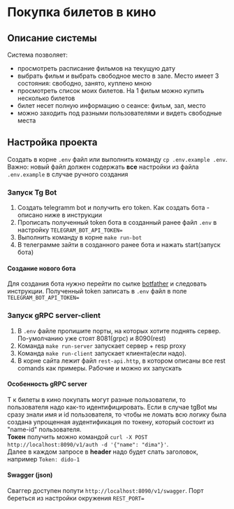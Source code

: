 # Покупка билетов в кино

## Описание системы
Система позволяет:  
 - просмотреть расписание фильмов на текущую дату
 - выбрать фильм и выбрать свободное место в зале. Место имеет 3 состояния: свободно, занято, куплено мною 
 - просмотреть список моих билетов. На 1 фильм можно купить несколько билетов
 - билет несет полную информацию о сеансе: фильм, зал, место
 - можно заходить под разными пользователями и видеть свободные места

## Настройка проекта
Создать в корне `.env` файл или выполнить команду `cp .env.example .env`.  
Важно: новый файл должен содержать **все** настройки из файла `.env.example` в случае ручного создания

### Запуск Tg Bot
1) Создать telegramm bot и получить его token. Как создать бота - описано ниже в инструкции
2) Прописать полученный token бота в созданный ранее файл `.env` в настройку `TELEGRAM_BOT_API_TOKEN=`
3) Выполнить команду в корне `make run-bot`
4) В телеграмме зайти в созданного ранее бота и нажать start(запуск бота)


#### Создание нового бота
Для создания бота нужно перейти по сылке [botfather](https://t.me/botfather) и следовать инструкции. Полученный token записать в `.env` файл в поле `TELEGRAM_BOT_API_TOKEN=`

### Запуск gRPC server-client
1) В `.env` файле пропишите порты, на которых хотите поднять сервер. По-умолчанию уже стоят 8081(grpc) и 8090(rest)
2) Команда `make run-server` запускает сервер + resp proxy
3) Команда `make run-client` запускает клиента(если надо).
4) В корне сайта лежит файл `rest-api.http`, в котором описаны все rest comands как примеры. Рабочие и можно их запускать

#### Особенность gRPC server 

Т к билеты в кино покупать могут разные пользователи, то пользователя надо как-то идентифицировать. Если в случае tgBot мы сразу знали имя и id пользователя,
то чтобы не ломать всю логику была создана упрощенная аудентификация по токену, который состоит из "name-id" пользователя.  
**Токен** получить можно командой `curl -X POST http://localhost:8090/v1/auth -d '{"name": "dima"}'`.  
Далее в каждом запросе в **header** надо будет слать заголовок, например `Token: dido-1`

#### Swagger (json)

Сваггер доступен попути `http://localhost:8090/v1/swagger`. Порт береться из настройки окружения `REST_PORT=`
